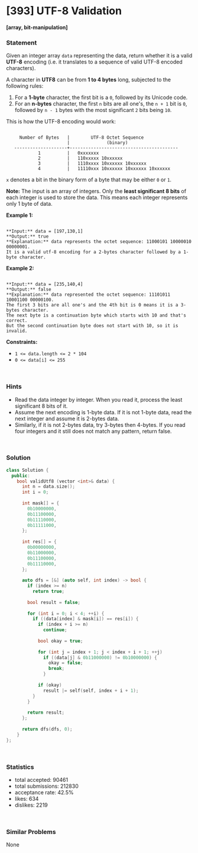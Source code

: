 # [393] UTF-8 Validation

**[array, bit-manipulation]**

### Statement

Given an integer array `data` representing the data, return whether it is a valid **UTF-8** encoding (i.e. it translates to a sequence of valid UTF-8 encoded characters).

A character in **UTF8** can be from **1 to 4 bytes** long, subjected to the following rules:

1. For a **1-byte** character, the first bit is a `0`, followed by its Unicode code.
2. For an **n-bytes** character, the first `n` bits are all one's, the `n + 1` bit is `0`, followed by `n - 1` bytes with the most significant `2` bits being `10`.



This is how the UTF-8 encoding would work:


```

     Number of Bytes   |        UTF-8 Octet Sequence
                       |              (binary)
   --------------------+-----------------------------------------
            1          |   0xxxxxxx
            2          |   110xxxxx 10xxxxxx
            3          |   1110xxxx 10xxxxxx 10xxxxxx
            4          |   11110xxx 10xxxxxx 10xxxxxx 10xxxxxx

```

`x` denotes a bit in the binary form of a byte that may be either `0` or `1`.

**Note:** The input is an array of integers. Only the **least significant 8 bits** of each integer is used to store the data. This means each integer represents only 1 byte of data.


**Example 1:**

```

**Input:** data = [197,130,1]
**Output:** true
**Explanation:** data represents the octet sequence: 11000101 10000010 00000001.
It is a valid utf-8 encoding for a 2-bytes character followed by a 1-byte character.

```

**Example 2:**

```

**Input:** data = [235,140,4]
**Output:** false
**Explanation:** data represented the octet sequence: 11101011 10001100 00000100.
The first 3 bits are all one's and the 4th bit is 0 means it is a 3-bytes character.
The next byte is a continuation byte which starts with 10 and that's correct.
But the second continuation byte does not start with 10, so it is invalid.

```

**Constraints:**
* `1 <= data.length <= 2 * 104`
* `0 <= data[i] <= 255`


<br>

### Hints

- Read the data integer by integer. When you read it, process the least significant 8 bits of it.
- Assume the next encoding is 1-byte data. If it is not 1-byte data, read the next integer and assume it is 2-bytes data.
- Similarly, if it is not 2-bytes data, try 3-bytes then 4-bytes. If you read four integers and it still does not match any pattern, return false.

<br>

### Solution

```cpp
class Solution {
  public:
    bool validUtf8 (vector <int>& data) {
      int n = data.size();
      int i = 0;
      
      int mask[] = {
        0b10000000,
        0b11100000,
        0b11110000,
        0b11111000,
      };
      
      int res[] = {
        0b00000000,
        0b11000000,
        0b11100000,
        0b11110000,
      };
      
      auto dfs = [&] (auto self, int index) -> bool {
        if (index >= n)
          return true;
        
        bool result = false;
        
        for (int i = 0; i < 4; ++i) {
          if ((data[index] & mask[i]) == res[i]) {
            if (index + i >= n)
              continue;
            
            bool okay = true;
            
            for (int j = index + 1; j < index + i + 1; ++j)
              if ((data[j] & 0b11000000) != 0b10000000) {
                okay = false;
                break;
              }
            
            if (okay)
              result |= self(self, index + i + 1);
          }
        }
        
        return result;
      };
      
      return dfs(dfs, 0);
    }
};
```

<br>

### Statistics

- total accepted: 90461
- total submissions: 212830
- acceptance rate: 42.5%
- likes: 634
- dislikes: 2219

<br>

### Similar Problems

None
